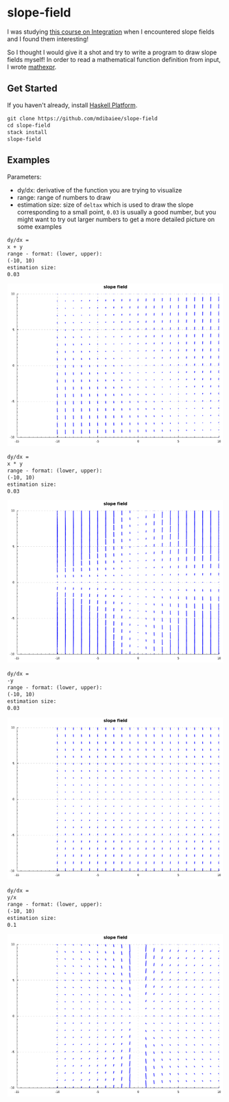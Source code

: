 slope-field
===========

I was studying [this course on Integration](https://www.edx.org/course/calculus-1b-integration-mitx-18-01-2x) when I encountered
slope fields and I found them interesting!

So I thought I would give it a shot and try to write a program to draw slope fields myself!
In order to read a mathematical function definition from input, I wrote [mathexpr](/mdibaiee/mathexpr).

Get Started
-----------
If you haven't already, install [Haskell Platform](https://www.haskell.org/platform/).

```
git clone https://github.com/mdibaiee/slope-field
cd slope-field
stack install
slope-field
```
Examples
--------
Parameters:
  - dy/dx: derivative of the function you are trying to visualize
  - range: range of numbers to draw
  - estimation size: size of `deltax` which is used to draw the slope corresponding to a small point, `0.03` is usually a good number, but you might want to try out larger numbers to get a more detailed picture on some examples
```
dy/dx = 
x + y
range - format: (lower, upper): 
(-10, 10)
estimation size: 
0.03
```

![x plus y](https://github.com/mdibaiee/slope-field/blob/master/xpy.png?raw=true)

```
dy/dx = 
x * y
range - format: (lower, upper): 
(-10, 10)
estimation size: 
0.03
```

![x times y](https://github.com/mdibaiee/slope-field/blob/master/xty.png?raw=true)

```
dy/dx = 
-y
range - format: (lower, upper): 
(-10, 10)
estimation size: 
0.03
```

![minus y](https://github.com/mdibaiee/slope-field/blob/master/minusy.png?raw=true)

```
dy/dx = 
y/x
range - format: (lower, upper): 
(-10, 10)
estimation size: 
0.1
```

![y divided by x](https://github.com/mdibaiee/slope-field/blob/master/ydx.png?raw=true)
